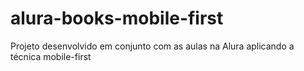 # alura-books-mobile-first

Projeto desenvolvido em conjunto com as aulas na Alura aplicando a técnica mobile-first
